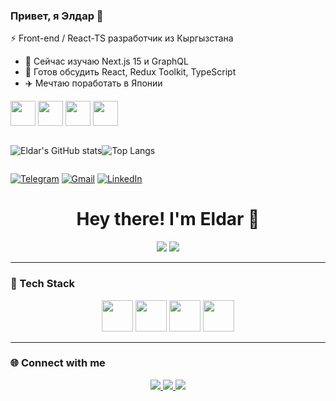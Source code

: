 ### Привет, я Элдар 👋  
⚡ Front-end / React-TS разработчик из Кыргызстана

- 🌱 Сейчас изучаю Next.js 15 и GraphQL  
- 💬 Готов обсудить React, Redux Toolkit, TypeScript  
- ✈️ Мечтаю поработать в Японии

<p>
  <!-- Иконки стека -->
  <img src="https://cdn.jsdelivr.net/gh/devicons/devicon/icons/react/react-original.svg" width="40"/>
  <img src="https://cdn.jsdelivr.net/gh/devicons/devicon/icons/typescript/typescript-original.svg" width="40"/>
  <img src="https://cdn.jsdelivr.net/gh/devicons/devicon/icons/javascript/javascript-original.svg" width="40"/>
  <img src="https://cdn.jsdelivr.net/gh/devicons/devicon/icons/nodejs/nodejs-original.svg" width="40"/>
</p>

<div style="display: flex;">
  
  <!-- Вклад -->
![Eldar's GitHub stats](https://github-readme-stats.vercel.app/api?username=eruda7&show_icons=true&theme=radical)
  

<!-- Топ-языки -->
![Top Langs](https://github-readme-stats.vercel.app/api/top-langs/?username=eruda7&layout=compact&langs_count=8&theme=radical)
</div>




<p>
  <a href="https://t.me/eldar557"><img
    src="https://img.shields.io/badge/Telegram-26A5E4?style=for-the-badge&logo=telegram&logoColor=white"
    alt="Telegram"/></a>
  <a href="mailto:eldaremilbekov186@gmail.com"><img
    src="https://img.shields.io/badge/Gmail-D14836?style=for-the-badge&logo=gmail&logoColor=white"
    alt="Gmail"/></a>
  <a href="https://www.linkedin.com/in/eldar-emilbekov"><img
    src="https://img.shields.io/badge/LinkedIn-0077B5?style=for-the-badge&logo=linkedin&logoColor=white"
    alt="LinkedIn"/></a>
</p>


<h1 align="center">Hey there! I'm <span>Eldar</span> 👋</h1>

<p align="center">
  <img src="https://github-readme-stats.vercel.app/api?username=eldaremilbekov&show_icons=true&theme=tokyonight" />
  <img src="https://github-readme-stats.vercel.app/api/top-langs/?username=eldaremilbekov&layout=compact&theme=tokyonight" />
</p>

---

### 🧰 Tech Stack
<p align="center">
  <!-- Добавь-убери иконки под себя -->
  <img src="https://cdn.jsdelivr.net/gh/devicons/devicon/icons/react/react-original.svg" width="50"/>
  <img src="https://cdn.jsdelivr.net/gh/devicons/devicon/icons/nextjs/nextjs-original.svg"  width="50"/>
  <img src="https://cdn.jsdelivr.net/gh/devicons/devicon/icons/typescript/typescript-original.svg" width="50"/>
  <img src="https://cdn.jsdelivr.net/gh/devicons/devicon/icons/nodejs/nodejs-original.svg" width="50"/>
</p>

---

### 🌐 Connect with me
<p align="center">
  <a href="https://t.me/eldar">
    <img src="https://img.shields.io/badge/Telegram-26A5E4?style=for-the-badge&logo=telegram&logoColor=white"/>
  </a>
  <a href="mailto:eldar@example.com">
    <img src="https://img.shields.io/badge/Gmail-D14836?style=for-the-badge&logo=gmail&logoColor=white"/>
  </a>
  <a href="https://linkedin.com/in/eldar">
    <img src="https://img.shields.io/badge/LinkedIn-0077B5?style=for-the-badge&logo=linkedin&logoColor=white"/>
  </a>
</p>
